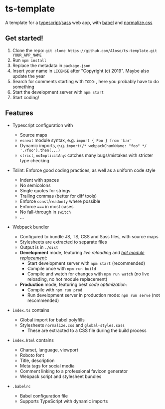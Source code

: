 # ts-template
A template for a [typescript](https://www.typescriptlang.org)/[sass](https://sass-lang.com) web app, with [babel](https://babeljs.io) and [normalize.css](https://necolas.github.io/normalize.css)

## Get started!

1. Clone the repo: `git clone https://github.com/Aloso/ts-template.git YOUR_APP_NAME`
2. Run `npm install`
3. Replace the metadata in `package.json`
4. Insert your name in `LICENSE` after "Copyright (c) 2019". Maybe also update the year
5. Search for comments starting with `TODO:`, here you probably have to do something
6. Start the development server with `npm start`
7. Start coding!

## Features

- Typescript configuration with
  - Source maps
  - `esnext` module syntax, e.g. `import { Foo } from 'bar'`
  - Dynamic imports, e.g. `import(/* webpackChunkName: "foo" */ './foo').then(...)`
  - `strict`, `noImplicitAny`: catches many bugs/mistakes with stricter type checking

- Tslint: Enforce good coding practices, as well as a uniform code style
  - Indent with spaces
  - No semicolons
  - Single quotes for strings
  - Trailing commas (better for diff tools)
  - Enforce `const`/`readonly` where possible
  - Enforce `===` in most cases
  - No fall-through in `switch`
  - ...

- Webpack bundler
  - Configured to bundle JS, TS, CSS and Sass files, with source maps
  - Stylesheets are extracted to separate files
  - Output is in `./dist`
  - **Development** mode, featuring _live reloading_ and _[hot module replacement](https://webpack.js.org/concepts/hot-module-replacement)_:
    - Start development server with `npm start` (recommended)
    - Compile once with `npm run build`
    - Compile and watch for changes with `npm run watch` (no live reloading, no hot module replacement)
  - **Production** mode, featuring best _code optimization_:
    - Compile with `npm run prod`
    - Run development server in production mode: `npm run serve` (not recommended)

- `index.ts` contains
  - Global import for babel polyfills
  - Stylesheets `normalize.css` and `global-styles.sass`
    - These are extracted to a CSS file during the build process

- `index.html` contains
  - Charset, language, viewport
  - Roboto font
  - Title, description
  - Meta tags for social media
  - Comment linking to a professional favicon generator
  - Webpack script and stylesheet bundles

- `.babelrc`
  - Babel configuration file
  - Supports TypeScript with dynamic imports
